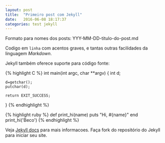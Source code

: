 ```yaml
---
layout: post
title:  "Primeiro post com Jekyll"
date:   2016-06-08 18:17:37
categories: test jekyll
---
```


Formato para nomes dos posts: YYY-MM-DD-titulo-do-post.md

Codigo em `linha` com acentos graves, e tantas outras facilidades da linguagem _Markdown_.

Jekyll também oferece suporte para código fonte:

{% highlight C %}
int main(int argc, char **argv)
{
    int d;

    d=getchar();
    putchar(d);

    return EXIT_SUCCESS;
}
{% endhighlight %}

{% highlight ruby %}
def print_hi(name)
  puts "Hi, #{name}"
end
print_hi('Beco')
{% endhighlight %}

Veja [Jekyll docs][jekyll] para mais informacoes. Faça fork do repositório do Jekyll para iniciar seu site.

[jekyll]:    http://jekyllrb.com

